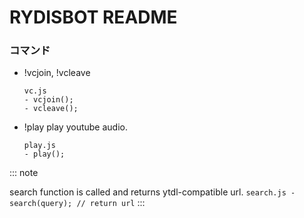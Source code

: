 # RYDISBOT README

### コマンド
- !vcjoin, !vcleave
  ```
  vc.js
  - vcjoin();
  - vcleave();
  ```

- !play play youtube audio.
  ```
  play.js
  - play();
  ```
::: note

  search function is called and returns ytdl-compatible url.
    ```
    search.js
    - search(query);
    // return url
    ```
:::
